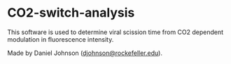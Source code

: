 # CO2-switch-analysis
This software is used to determine viral scission time from CO2 dependent modulation in fluorescence intensity. 

Made by Daniel Johnson (djohnson@rockefeller.edu).
